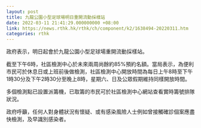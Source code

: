 ```yaml
---
layout: post
title: 九龍公園小型足球場明日重開流動採樣站
date: 2022-03-11 21:41:29.000000000 +08:00
link: https://news.rthk.hk/rthk/ch/component/k2/1638494-20220311.htm
categories: rthk
---
```


政府表示，明日起會於九龍公園小型足球場重開流動採樣站。

截至下午6時，社區檢測中心於未來兩周尚餘約85%預約名額。當局表示，為便利市民可於休息日或上班前後做檢測，社區檢測中心開放時間為每日上午8時至下午1時30分及下午2時30分至晚上8時，星期六、日及公眾假期維持同樣開放時間。

多個檢測點已設置派籌機，已取籌的市民可於社區檢測中心網站查看實時籌號排隊狀況。

政府呼籲，任何人對身體狀況有懷疑、或有感染風險人士例如曾接觸確診個案應盡快檢測，及早識別感染者。
